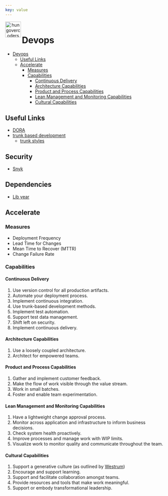 ```yaml
---
key: value
---
```


<header class="site-header">
  <a href="https://blog.hungovercoders.com"><img alt="hungovercoders" src="../assets/logo3.ico"
    width=50px align="left"></a>
</header>

# Devops

- [Devops](#devops)
  - [Useful Links](#useful-links)
  - [Accelerate](#accelerate)
    - [Measures](#measures)
    - [Capabilities](#capabilities)
      - [Continuous Delivery](#continuous-delivery)
      - [Architecture Capabilities](#architecture-capabilities)
      - [Product and Process Capabilities](#product-and-process-capabilities)
      - [Lean Management and Monitoring Capabilities](#lean-management-and-monitoring-capabilities)
      - [Cultural Capabilities](#cultural-capabilities)

## Useful Links

- [DORA](https://dora.dev/)
- [trunk based development](https://trunkbaseddevelopment.com/#trunk-based-development-for-smaller-teams)
  - [trunk styles](https://trunkbaseddevelopment.com/styles/)

## Security

* [Snyk](https://snyk.io/)

## Dependencies

* [Lib year](https://libyear.com/)

## Accelerate

### Measures

- Deployment Frequency
- Lead Time for Changes
- Mean Time to Recover (MTTR)
- Change Failure Rate

### Capabilities

#### Continuous Delivery

1. Use version control for all production artifacts.
2. Automate your deployment process.
3. Implement continuous integration.
4. Use trunk-based development methods.
5. Implement test automation.
6. Support test data management.
7. Shift left on security.
8. Implement continuous delivery.

#### Architecture Capabilities

1. Use a loosely coupled architecture.
2. Architect for empowered teams.

#### Product and Process Capabilities

1. Gather and implement customer feedback.
2. Make the flow of work visible through the value stream.
3. Work in small batches.
4. Foster and enable team experimentation.

#### Lean Management and Monitoring Capabilities

1. Have a lightweight change approval process.
2. Monitor across application and infrastructure to inform business decisions.
3. Check system health proactively.
4. Improve processes and manage work with WIP limits.
5. Visualize work to monitor quality and communicate throughout the team.

#### Cultural Capabilities

1. Support a generative culture (as outlined by [Westrum](https://itrevolution.com/articles/westrums-organizational-model-in-tech-orgs/))
2. Encourage and support learning.
3. Support and facilitate collaboration amongst teams.
4. Provide resources and tools that make work meaningful.
5. Support or embody transformational leadership.
